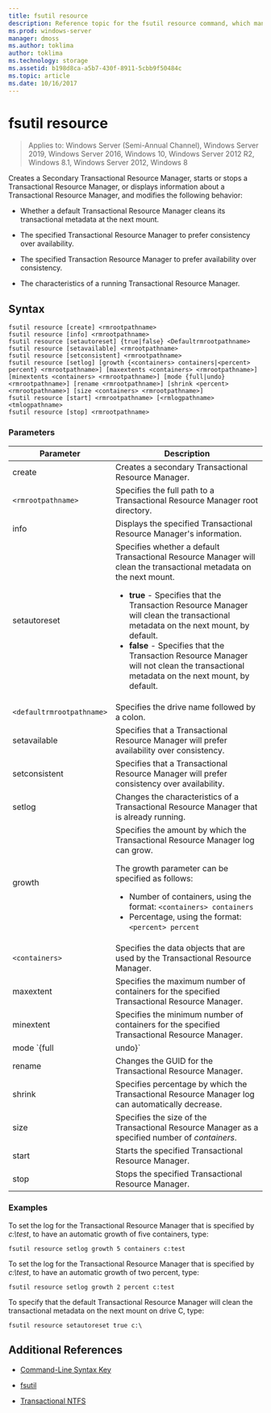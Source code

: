 ```yaml
---
title: fsutil resource
description: Reference topic for the fsutil resource command, which manages a Transactional Resource Manager and its behavior.
ms.prod: windows-server
manager: dmoss
ms.author: toklima
author: toklima
ms.technology: storage
ms.assetid: b198d8ca-a5b7-430f-8911-5cbb9f50484c
ms.topic: article
ms.date: 10/16/2017
---
```


# fsutil resource

> Applies to: Windows Server (Semi-Annual Channel), Windows Server 2019, Windows Server 2016, Windows 10, Windows Server 2012 R2, Windows 8.1, Windows Server 2012, Windows 8

Creates a Secondary Transactional Resource Manager, starts or stops a Transactional Resource Manager, or displays information about a Transactional Resource Manager, and modifies the following behavior:

- Whether a default Transactional Resource Manager cleans its transactional metadata at the next mount.

- The specified Transactional Resource Manager to prefer consistency over availability.

- The specified Transaction Resource Manager to prefer availability over consistency.

- The characteristics of a running Transactional Resource Manager.

## Syntax

```
fsutil resource [create] <rmrootpathname>
fsutil resource [info] <rmrootpathname>
fsutil resource [setautoreset] {true|false} <Defaultrmrootpathname>
fsutil resource [setavailable] <rmrootpathname>
fsutil resource [setconsistent] <rmrootpathname>
fsutil resource [setlog] [growth {<containers> containers|<percent> percent} <rmrootpathname>] [maxextents <containers> <rmrootpathname>] [minextents <containers> <rmrootpathname>] [mode {full|undo} <rmrootpathname>] [rename <rmrootpathname>] [shrink <percent> <rmrootpathname>] [size <containers> <rmrootpathname>]
fsutil resource [start] <rmrootpathname> [<rmlogpathname> <tmlogpathname>
fsutil resource [stop] <rmrootpathname>
```

### Parameters

| Parameter | Description |
| --------- | ----------- |
| create | Creates a secondary Transactional Resource Manager. |
| `<rmrootpathname>` | Specifies the full path to a Transactional Resource Manager root directory. |
| info | Displays the specified Transactional Resource Manager's information. |
| setautoreset | Specifies whether a default Transactional Resource Manager will clean the transactional metadata on the next mount.<ul><li>**true** - Specifies that the Transaction Resource Manager will clean the transactional metadata on the next mount, by default.</li><li>**false** - Specifies that the Transaction Resource Manager will not clean the transactional metadata on the next mount, by default. |
| `<defaultrmrootpathname>` | Specifies the drive name followed by a colon. |
| setavailable | Specifies that a Transactional Resource Manager will prefer availability over consistency. |
| setconsistent | Specifies that a Transactional Resource Manager will prefer consistency over availability. |
| setlog | Changes the characteristics of a Transactional Resource Manager that is already running. |
| growth | Specifies the amount by which the Transactional Resource Manager log can grow.<p>The growth parameter can be specified as follows:<ul><li>Number of containers, using the format: `<containers> containers`</li><li>Percentage, using the format: `<percent> percent`</li></ul> |
| `<containers>` | Specifies the data objects that are used by the Transactional Resource Manager. |
| maxextent | Specifies the maximum number of containers for the specified Transactional Resource Manager. |
| minextent | Specifies the minimum number of containers for the specified Transactional Resource Manager. |
| mode `{full|undo}` | Specifies whether all transactions are logged ( **full**) or only rolled back events are logged (**undo**). |
| rename | Changes the GUID for the Transactional Resource Manager. |
| shrink | Specifies percentage by which the Transactional Resource Manager log can automatically decrease. |
| size | Specifies the size of the Transactional Resource Manager as a specified number of *containers*. |
| start | Starts the specified Transactional Resource Manager. |
| stop | Stops the specified Transactional Resource Manager. |

### Examples

To set the log for the Transactional Resource Manager that is specified by *c:\test*, to have an automatic growth of five containers, type:

```
fsutil resource setlog growth 5 containers c:test
```

To set the log for the Transactional Resource Manager that is specified by *c:\test*, to have an automatic growth of two percent, type:

```
fsutil resource setlog growth 2 percent c:test
```

To specify that the default Transactional Resource Manager will clean the transactional metadata on the next mount on drive C, type:

```
fsutil resource setautoreset true c:\
```

## Additional References

- [Command-Line Syntax Key](command-line-syntax-key.md)

- [fsutil](fsutil.md)

- [Transactional NTFS](https://docs.microsoft.com/previous-versions/windows/it-pro/windows-server-2008-R2-and-2008/cc730726(v=ws.10))
